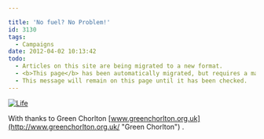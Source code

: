 ```yaml
---

title: 'No fuel? No Problem!'
id: 3130
tags:
  - Campaigns
date: 2012-04-02 10:13:42
todo:
  - Articles on this site are being migrated to a new format.
  - <b>This page</b> has been automatically migrated, but requires a manual check-&amp;-tune to ensure the format and links all work as expected.
  - This message will remain on this page until it has been checked.
---
```


[![Life](http://www.pompeybug.co.uk/wp-content/uploads/2012/04/No-fuel-212x300.jpg "No fuel, no problem!")](http://www.pompeybug.co.uk/wp-content/uploads/2012/04/No-fuel.jpg)

With thanks to Green Chorlton [www.greenchorlton.org.uk](http://www.greenchorlton.org.uk/ "Green Chorlton") .